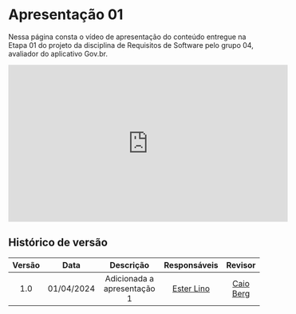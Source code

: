 # Apresentação 01

Nessa página consta o vídeo de apresentação do conteúdo entregue na Etapa 01 do projeto da disciplina de Requisitos de Software pelo grupo 04, avaliador do aplicativo Gov.br.

<iframe width="560" height="315" src="https://www.youtube.com/embed/vewpfCx1NNo?si=IUXzLMYXNXgOShMj" title="YouTube video player" frameborder="0" allow="accelerometer; autoplay; clipboard-write; encrypted-media; gyroscope; picture-in-picture; web-share" referrerpolicy="strict-origin-when-cross-origin" allowfullscreen></iframe>

## Histórico de versão

| Versão |    Data    |             Descrição             |                                       Responsáveis                                       |                    Revisor                    |
| :-----: | :--------: | :---------------------------------: | :----------------------------------------------------------------------------------------: | :-------------------------------------------: |
| 1.0 | 01/04/2024 | Adicionada a apresentação 1 | [Ester Lino](https://github.com/esteerlino) | [Caio Berg](https://github.com/Caio-bergbjj) |